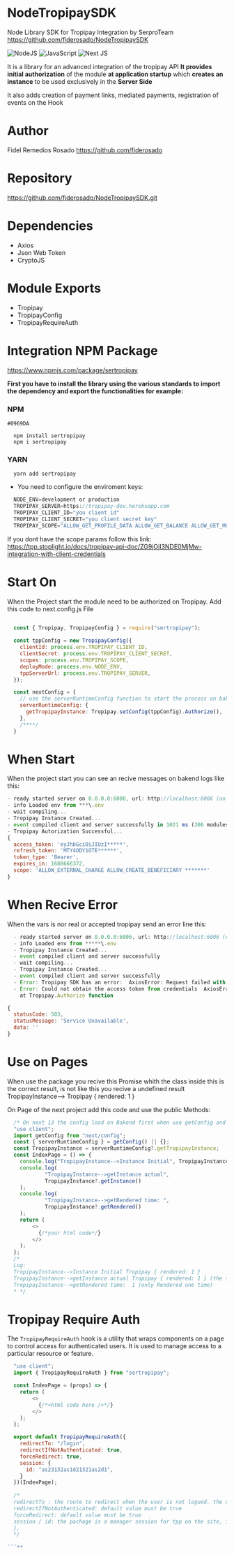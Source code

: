 # NodeTropipaySDK
Node Library SDK for Tropipay Integration by SerproTeam
https://github.com/fiderosado/NodeTropipaySDK

![NodeJS](https://img.shields.io/badge/node.js-6DA55F?style=for-the-badge&logo=node.js&logoColor=white)
![JavaScript](https://img.shields.io/badge/javascript-%23323330.svg?style=for-the-badge&logo=javascript&logoColor=%23F7DF1E)
![Next JS](https://img.shields.io/badge/Next-black?style=for-the-badge&logo=next.js&logoColor=white)

It is a library for an advanced integration of the tropipay API
**It provides initial authorization** of the module **at application startup**
which **creates an instance** to be used exclusively in the **Server Side**

It also adds creation of payment links, mediated payments, registration of events on the Hook

# Author
Fidel Remedios Rosado
https://github.com/fiderosado

# Repository
https://github.com/fiderosado/NodeTropipaySDK.git

# Dependencies
- Axios
- Json Web Token
- CryptoJS

# Module Exports
- Tropipay
- TropipayConfig
- TropipayRequireAuth
  
# Integration NPM Package
https://www.npmjs.com/package/sertropipay

**First you have to install the library using the various standards to import the dependency and export the functionalities for example:**

### NPM
`#0969DA`
```
  npm install sertropipay
  npm i sertropipay
```
### YARN
```
  yarn add sertropipay
```

- You need to configure the enviroment keys:
```javascript
  NODE_ENV=development or production
  TROPIPAY_SERVER=https://tropipay-dev.herokuapp.com
  TROPIPAY_CLIENT_ID="you client id"
  TROPIPAY_CLIENT_SECRET="you client secret key"
  TROPIPAY_SCOPE="ALLOW_GET_PROFILE_DATA ALLOW_GET_BALANCE ALLOW_GET_MOVEMENT_LIST ALLOW_PAYMENT_IN ALLOW_EXTERNAL_CHARGE KYC3_FULL_ALLOW ALLOW_PAYMENT_OUT ALLOW_MARKET_PURCHASES ALLOW_GET_CREDENTIAL"
```
If you dont have the scope params follow this link:
https://tpp.stoplight.io/docs/tropipay-api-doc/ZG9jOjI3NDE0MjMw-integration-with-client-credentials

# Start On

  When the Project start the module need to be authorized on Tropipay.
  Add this code to next.config.js File
```javascript

  const { Tropipay, TropipayConfig } = require("sertropipay");
  
  const tppConfig = new TropipayConfig({
    clientId: process.env.TROPIPAY_CLIENT_ID,
    clientSecret: process.env.TROPIPAY_CLIENT_SECRET,
    scopes: process.env.TROPIPAY_SCOPE,
    deployMode: process.env.NODE_ENV,
    tppServerUrl: process.env.TROPIPAY_SERVER,
  });

  const nextConfig = {
    // use the serverRuntimeConfig function to start the process on bakend
    serverRuntimeConfig: {
      getTropipayInstance: Tropipay.setConfig(tppConfig).Authorize(),
    },
    /****/
  }
```
# When Start
When the project start you can see an recive messages on bakend logs like this:
```javascript
- ready started server on 0.0.0.0:6006, url: http://localhost:6006 (on my case)
- info Loaded env from ***\.env
- wait compiling...
- Tropipay Instance Created...
- event compiled client and server successfully in 1021 ms (306 modules)
- Tropipay Autorization Successful...
{
  access_token: 'eyJhbGciOiJIUzI*****',
  refresh_token: 'MTY4ODY1OTE******',
  token_type: 'Bearer',
  expires_in: 1688666372,
  scope: 'ALLOW_EXTERNAL_CHARGE ALLOW_CREATE_BENEFICIARY *******'
}

```
# When Recive Error
When the vars is nor real or accepted tropipay send an error line this:

```javascript
  - ready started server on 0.0.0.0:6006, url: http://localhost:6006 (on my case)
  - info Loaded env from *****\.env
  - Tropipay Instance Created...
  - event compiled client and server successfully
  - wait compiling...
  - Tropipay Instance Created...
  - event compiled client and server successfully
  - Error: Tropipay SDK has an error:  AxiosError: Request failed with status code 503
  - Error: Could not obtain the access token from credentials  AxiosError: Request failed with status code 503
    at Tropipay.Authorize function

{
  statusCode: 503,
  statusMessage: 'Service Unavailable',
  data: ''
}
```
# Use on Pages
When use the package you recive this Promise whith the class inside this is the correct result, is not like this you recive a undefined result
TropipayInstance-->  Tropipay { rendered: 1 }

On Page of the next project add this code and use the public Methods:
```javascript
  /* On next 13 the config load on Bakend first when use getConfig and serverRuntimeConfig function */
  "use client";
  import getConfig from "next/config";
  const { serverRuntimeConfig } = getConfig() || {};
  const TropipayInstance = serverRuntimeConfig?.getTropipayInstance;
  const IndexPage = () => {
    console.log("TropipayInstance-->Instance Initial", TropipayInstance);
    console.log(
            "TropipayInstance-->getInstance actual",
            TropipayInstance?.getInstance()
    );
    console.log(
            "TropipayInstance-->getRendered time: ",
            TropipayInstance?.getRendered()
    );
    return (
        <>
          {/*your html code*/}
        </>
    );
  };
  /*
  Log:
  TropipayInstance-->Instance Initial Tropipay { rendered: 1 }
  TropipayInstance-->getInstance actual Tropipay { rendered: 1 } (the same instance)
  TropipayInstance-->getRendered time:  1 (only Rendered one time)
  * */
```
# Tropipay Require Auth

The `TropipayRequireAuth` hook is a utility that wraps components on a page 
to control access for authenticated users. 
It is used to manage access to a particular resource or feature.

```javascript
  "use client";
  import { TropipayRequireAuth } from "sertropipay";

  const IndexPage = (props) => {
    return (
        <>
          {/*<html code here />*/}
        </>
    );
  };

  export default TropipayRequireAuth({
    redirectTo: "/login",
    redirectIfNotAuthenticated: true,
    forceRedirect: true,
    session: {
      id: "as23132as1d21321as2d1",
    }
  })(IndexPage);
  
  /*
  redirectTo : the route to redirect when the user is not logued. the default value is "/login"
  redirectIfNotAuthenticated: default value must be true
  forceRedirect: default value must be true
  session / id: the pachage is a manager session for tpp on the site, if not have a asession valid is redirect to redirectTo param 
  },
  */
  
```**
